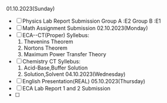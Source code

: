 01.10.2023(Sunday)
- [ ] Physics Lab Report Submission
Group A :E2
Group B :E1
- [ ] Math Assignment Submission
02.10.2023(Monday)
- [ ] ECA--CT(Proper)
	 Syllebus:
	 1. Thevenins Theorem
	 2. Nortons Theorem
	 3. Maximum Power Transfer Theory
- [ ] Chemistry CT
	Syllebus:
	1. Acid-Base,Buffer Solution
	2. Solution,Solvent
04.10.2023(Wednesday)
- [ ] English Presentation(REAL)
05.10.2023(Thursday)
- [ ] ECA Lab Report 1 and 2 Submission
- [ ] 
	  